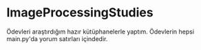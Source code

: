 # ImageProcessingStudies

Ödevleri araştırdığım hazır kütüphanelerle yaptım. Ödevlerin hepsi main.py'da yorum satırları içindedir. 
